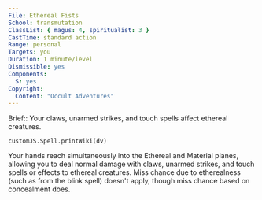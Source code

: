 ```yaml
---
File: Ethereal Fists
School: transmutation
ClassList: { magus: 4, spiritualist: 3 }
CastTime: standard action
Range: personal
Targets: you
Duration: 1 minute/level
Dismissible: yes
Components:
  S: yes
Copyright:
  Content: "Occult Adventures"
---
```

Brief:: Your claws, unarmed strikes, and touch spells affect ethereal creatures.

```dataviewjs
customJS.Spell.printWiki(dv)
```

Your hands reach simultaneously into the Ethereal and Material planes, allowing you to deal normal damage with claws, unarmed strikes, and touch spells or effects to ethereal creatures. Miss chance due to etherealness (such as from the blink spell) doesn't apply, though miss chance based on concealment does.
